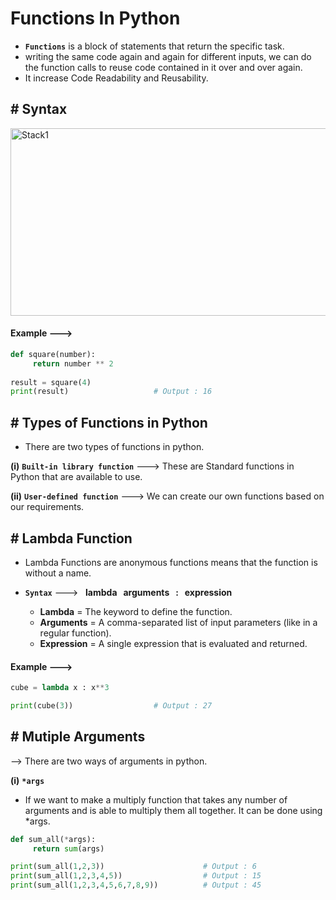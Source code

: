 # Functions In Python

- **`Functions`** is a block of statements that return the specific task.
- writing the same code again and again for different inputs, we can do the function calls to reuse code contained in it over and over again.
- It increase Code Readability and Reusability.

## # Syntax

<img src="https://github.com/user-attachments/assets/1a4b4270-4894-43da-b4f8-009c8d2e2353" alt="Stack1" width="550" height="300">

#### Example --->

``` py
def square(number):
     return number ** 2                                      
     
result = square(4)                                          
print(result)                   # Output : 16
```

## # Types of Functions in Python

- There are two types of functions in python.

**(i)** **`Built-in library function`** ---> These are Standard functions in Python that are available to use.

**(ii)** **`User-defined function`** ---> We can create our own functions based on our requirements.

## # Lambda Function 

- Lambda Functions are anonymous functions means that the function is without a name.

- **`Syntax`** ---> &nbsp; **lambda  &nbsp; arguments &nbsp; : &nbsp; expression**
  - **Lambda** = The keyword to define the function.
  - **Arguments** = A comma-separated list of input parameters (like in a regular function).
  - **Expression** = A single expression that is evaluated and returned.


 #### Example --->
 
``` py
cube = lambda x : x**3

print(cube(3))                  # Output : 27
```

## # Mutiple Arguments

--> There are two ways of arguments in python.

**(i)** **`*args`**

- If we want to make a multiply function that takes any number of arguments and is able to multiply them all together. It can be done using *args.

```py
def sum_all(*args):
     return sum(args)

print(sum_all(1,2,3))                      # Output : 6
print(sum_all(1,2,3,4,5))                  # Output : 15
print(sum_all(1,2,3,4,5,6,7,8,9))          # Output : 45
```




















